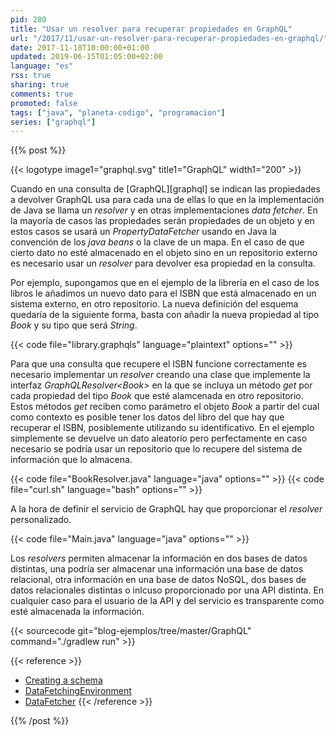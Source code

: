 ```yaml
---
pid: 280
title: "Usar un resolver para recuperar propiedades en GraphQL"
url: "/2017/11/usar-un-resolver-para-recuperar-propiedades-en-graphql/"
date: 2017-11-18T10:00:00+01:00
updated: 2019-06-15T01:05:00+02:00
language: "es"
rss: true
sharing: true
comments: true
promoted: false
tags: ["java", "planeta-codigo", "programacion"]
series: ["graphql"]
---
```


{{% post %}}

{{< logotype image1="graphql.svg" title1="GraphQL" width1="200" >}}

Cuando en una consulta de [GraphQL][graphql] se indican las propiedades a devolver GraphQL usa para cada una de ellas lo que en la implementación de Java se llama un _resolver_ y en otras implementaciones _data fetcher_. En la mayoría de casos las propiedades serán propiedades de un objeto y en estos casos se usará un _PropertyDataFetcher_ usando en Java la convención de los _java beans_ o la clave de un mapa. En el caso de que cierto dato no esté almacenado en el objeto sino en un repositorio externo es necesario usar un _resolver_ para devolver esa propiedad en la consulta.

Por ejemplo, supongamos que en el ejemplo de la librería en el caso de los libros le añadimos un nuevo dato para el ISBN que está almacenado en un sistema externo, en otro repositorio. La nueva definición del esquema quedaría de la siguiente forma, basta con añadir la nueva propiedad al tipo _Book_ y su tipo que será _String_.

{{< code file="library.graphqls" language="plaintext" options="" >}}

Para que una consulta que recupere el ISBN funcione correctamente es necesario implementar un _resolver_ creando una clase que implemente la interfaz _GraphQLResolver\<Book\>_ en la que se incluya un método _get_ por cada propiedad del tipo _Book_ que esté alamcenada en otro repositorio. Estos métodos _get_ reciben como parámetro el objeto _Book_ a partir del cual como contexto es posible tener los datos del libro del que hay que recuperar el ISBN, posiblemente utilizando su identificativo. En el ejemplo simplemente se devuelve un dato aleatorio pero perfectamente en caso necesario se podría usar un repositorio que lo recupere del sistema de información que lo almacena.

{{< code file="BookResolver.java" language="java" options="" >}}
{{< code file="curl.sh" language="bash" options="" >}}

A la hora de definir el servicio de GraphQL hay que proporcionar el _resolver_ personalizado.

{{< code file="Main.java" language="java" options="" >}}

Los _resolvers_ permiten almacenar la información en dos bases de datos distintas, una podría ser almacenar una información una base de datos relacional, otra información en una base de datos NoSQL, dos bases de datos relacionales distintas o inlcuso proporcionado por una API distinta. En cualquier caso para el usuario de la API y del servicio es transparente como esté almacenada la información.

{{< sourcecode git="blog-ejemplos/tree/master/GraphQL" command="./gradlew run" >}}

{{< reference >}}
* [Creating a schema](https://graphql-java.readthedocs.io/en/v5/schema.html)
* [DataFetchingEnvironment](https://github.com/graphql-java/graphql-java/blob/master/src/main/java/graphql/schema/DataFetchingEnvironment.java)
* [DataFetcher](https://github.com/graphql-java/graphql-java/blob/master/src/main/java/graphql/schema/DataFetcher.java)
{{< /reference >}}

{{% /post %}}
